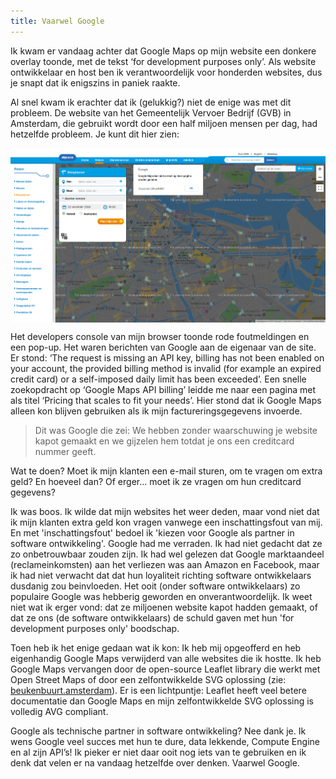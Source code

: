 ```yaml
---
title: Vaarwel Google
---
```


Ik kwam er vandaag achter dat Google Maps op mijn website een donkere overlay toonde, met de tekst ‘for development purposes only’. Als website ontwikkelaar en host ben ik verantwoordelijk voor honderden websites, dus je snapt dat ik enigszins in paniek raakte.

Al snel kwam ik erachter dat ik (gelukkig?) niet de enige was met dit probleem. De website van het Gemeentelijk Vervoer Bedrijf (GVB) in Amsterdam, die gebruikt wordt door een half miljoen mensen per dag, had hetzelfde probleem. Je kunt dit hier zien:

<a href="/uploads/gvb.png" style="display: block;"><img src="/uploads/gvb.png" style="display: block;" /></a>

Het developers console van mijn browser toonde rode foutmeldingen en een pop-up. Het waren berichten van Google aan de eigenaar van de site. Er stond: ‘The request is missing an API key, billing has not been enabled on your account, the provided billing method is invalid (for example an expired credit card) or a self-imposed daily limit has been exceeded’. Een snelle zoekopdracht op ‘Google Maps API billing’ leidde me naar een pagina met als titel ‘Pricing that scales to fit your needs’. Hier stond dat ik Google Maps alleen kon blijven gebruiken als ik mijn factureringsgegevens invoerde.

> Dit was Google die zei: We hebben zonder waarschuwing je website kapot gemaakt en we gijzelen hem totdat je ons een creditcard nummer geeft.

Wat te doen? Moet ik mijn klanten een e-mail sturen, om te vragen om extra geld? En hoeveel dan? Of erger... moet ik ze vragen om hun creditcard gegevens?

Ik was boos. Ik wilde dat mijn websites het weer deden, maar vond niet dat ik mijn klanten extra geld kon vragen vanwege een inschattingsfout van mij. En met 'inschattingsfout' bedoel ik 'kiezen voor Google als partner in software ontwikkeling'. Google had me verraden. Ik had niet gedacht dat ze zo onbetrouwbaar zouden zijn. Ik had wel gelezen dat Google marktaandeel (reclameinkomsten) aan het verliezen was aan Amazon en Facebook, maar ik had niet verwacht dat dat hun loyaliteit richting software ontwikkelaars dusdanig zou beinvloeden. Het ooit (onder software ontwikkelaars) zo populaire Google was hebberig geworden en onverantwoordelijk. Ik weet niet wat ik erger vond: dat ze miljoenen website kapot hadden gemaakt, of dat ze ons (de software ontwikkelaars) de schuld gaven met hun 'for development purposes only' boodschap.

Toen heb ik het enige gedaan wat ik kon: Ik heb mij opgeofferd en heb eigenhandig Google Maps verwijderd van alle websites die ik hostte. Ik heb Google Maps vervangen door de open-source Leaflet library die werkt met Open Street Maps of door een zelfontwikkelde SVG oplossing (zie: [beukenbuurt.amsterdam](https://beukenbuurt.amsterdam)). Er is een lichtpuntje: Leaflet heeft veel betere documentatie dan Google Maps en mijn zelfontwikkelde SVG oplossing is volledig AVG compliant.

Google als technische partner in software ontwikkeling? Nee dank je. Ik wens Google veel succes met hun te dure, data lekkende, Compute Engine en al zijn API’s! Ik pieker er niet daar ooit nog iets van te gebruiken en ik denk dat velen er na vandaag hetzelfde over denken. Vaarwel Google.